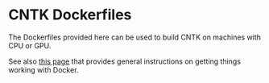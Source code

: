 # CNTK Dockerfiles

The Dockerfiles provided here can be used to build CNTK on machines with CPU or GPU.

See also [this page](https://docs.microsoft.com/en-us/cognitive-toolkit/CNTK-Docker-Containers) 
that provides general instructions on getting things working with Docker.
